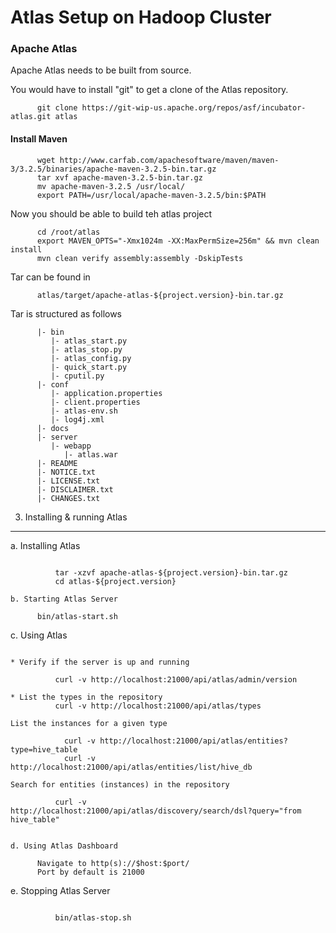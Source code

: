 # Atlas Setup on Hadoop Cluster


### Apache Atlas

Apache Atlas needs to be built from source.

You would have to install "git" to get a clone of the Atlas repository.

          git clone https://git-wip-us.apache.org/repos/asf/incubator-atlas.git atlas
          
  
#### Install Maven

          wget http://www.carfab.com/apachesoftware/maven/maven-3/3.2.5/binaries/apache-maven-3.2.5-bin.tar.gz
          tar xvf apache-maven-3.2.5-bin.tar.gz
          mv apache-maven-3.2.5 /usr/local/
          export PATH=/usr/local/apache-maven-3.2.5/bin:$PATH

Now you should be able to build teh atlas project

          cd /root/atlas
          export MAVEN_OPTS="-Xmx1024m -XX:MaxPermSize=256m" && mvn clean install
          mvn clean verify assembly:assembly -DskipTests


Tar can be found in 
          
          atlas/target/apache-atlas-${project.version}-bin.tar.gz

Tar is structured as follows

          |- bin
             |- atlas_start.py
             |- atlas_stop.py
             |- atlas_config.py
             |- quick_start.py
             |- cputil.py
          |- conf
             |- application.properties
             |- client.properties
             |- atlas-env.sh
             |- log4j.xml
          |- docs
          |- server
             |- webapp
                |- atlas.war
          |- README
          |- NOTICE.txt
          |- LICENSE.txt
          |- DISCLAIMER.txt
          |- CHANGES.txt
          

3. Installing & running Atlas
--------------------------------

a. Installing Atlas
~~~~~~~~~~~~~~~~~~~~~~

          tar -xzvf apache-atlas-${project.version}-bin.tar.gz
          cd atlas-${project.version}

b. Starting Atlas Server
~~~~~~~~~~~~~~~~~~~~~~~~~

          bin/atlas-start.sh

c. Using Atlas
~~~~~~~~~~~~~~~

* Verify if the server is up and running

          curl -v http://localhost:21000/api/atlas/admin/version

* List the types in the repository
          curl -v http://localhost:21000/api/atlas/types
  
List the instances for a given type
            
            curl -v http://localhost:21000/api/atlas/entities?type=hive_table
            curl -v http://localhost:21000/api/atlas/entities/list/hive_db

Search for entities (instances) in the repository
  
          curl -v http://localhost:21000/api/atlas/discovery/search/dsl?query="from hive_table"


d. Using Atlas Dashboard
~~~~~~~~~~~~~~~~~~~~~~~~~

          Navigate to http(s)://$host:$port/
          Port by default is 21000

e. Stopping Atlas Server
~~~~~~~~~~~~~~~~~~~~~~~~~

          bin/atlas-stop.sh








          

          
          
          
          


  
  
  
